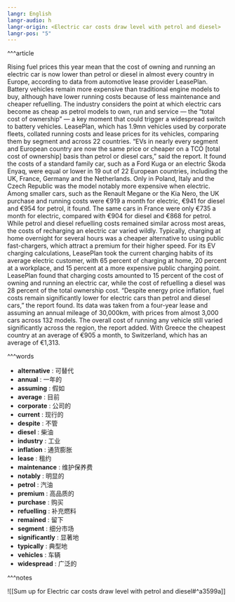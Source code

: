 ```yaml
---
langr: English
langr-audio: h
langr-origin: <Electric car costs draw level with petrol and diesel>
langr-pos: "5"
---
```


^^^article

Rising fuel prices this year mean that the cost of owning and running an electric car is now lower than petrol or diesel in almost every country in Europe, according to data from automotive lease provider LeasePlan. Battery vehicles remain more expensive than traditional engine models to buy, although have lower running costs because of less maintenance and cheaper refuelling.
The industry considers the point at which electric cars become as cheap as petrol models to own, run and service — the “total cost of ownership” — a key moment that could trigger a widespread switch to battery vehicles. LeasePlan, which has 1.9mn vehicles used by corporate fleets, collated running costs and lease prices for its vehicles, comparing them by segment and across 22 countries. “EVs in nearly every segment and European country are now the same price or cheaper on a TCO [total cost of ownership] basis than petrol or diesel cars,” said the report.
It found the costs of a standard family car, such as a Ford Kuga or an electric Škoda Enyaq, were equal or lower in 19 out of 22 European countries, including the UK, France, Germany and the Netherlands. Only in Poland, Italy and the Czech Republic was the model notably more expensive when electric. Among smaller cars, such as the Renault Megane or the Kia Nero, the UK purchase and running costs were €919 a month for electric, €941 for diesel and €954 for petrol, it found. The same cars in France were only €735 a month for electric, compared with €904 for diesel and €868 for petrol.
While petrol and diesel refuelling costs remained similar across most areas, the costs of recharging an electric car varied wildly. Typically, charging at home overnight for several hours was a cheaper alternative to using public fast-chargers, which attract a premium for their higher speed. For its EV charging calculations, LeasePlan took the current charging habits of its average electric customer, with 65 percent of charging at home, 20 percent at a workplace, and 15 percent at a more expensive public charging point. LeasePlan found that charging costs amounted to 15 percent of the cost of owning and running an electric car, while the cost of refuelling a diesel was 28 percent of the total ownership cost.
“Despite energy price inflation, fuel costs remain significantly lower for electric cars than petrol and diesel cars,” the report found. Its data was taken from a four-year lease and assuming an annual mileage of 30,000km, with prices from almost 3,000 cars across 132 models. The overall cost of running any vehicle still varied significantly across the region, the report added. With Greece the cheapest country at an average of €905 a month, to Switzerland, which has an average of €1,313.

^^^words
+ **alternative** : 可替代
+ **annual** : 一年的
+ **assuming** : 假如
+ **average** : 目前
+ **corporate** : 公司的
+ **current** : 现行的
+ **despite** : 不管
+ **diesel** : 柴油
+ **industry** : 工业
+ **inflation** : 通货膨胀
+ **lease** : 租约
+ **maintenance** : 维护保养费
+ **notably** : 明显的
+ **petrol** : 汽油
+ **premium** : 高品质的
+ **purchase** : 购买
+ **refuelling** : 补充燃料
+ **remained** : 留下
+ **segment** : 细分市场
+ **significantly** : 显著地
+ **typically** : 典型地
+ **vehicles** : 车辆
+ **widespread** : 广泛的

^^^notes

![[Sum up for Electric car costs draw level with petrol and diesel#^a3599a]]

